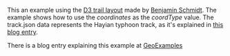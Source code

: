 This an example using the [D3 trail layout](https://github.com/bmschmidt/D3-trail) made by [Benjamin Schmidt](https://github.com/bmschmidt).
The example shows how to use the *coordinates* as the *coordType* value.
The track.json data represents the Hayian typhoon track, as it's explained in [this blog entry](http://geoexamples.blogspot.com/2013/12/d3-map-styling-tutorial-i-preparing-data.html).

There is a blog entry explaining this example at [GeoExamples](http://geoexamples.blogspot.com/2014/07/using-d3-trail-layout-to-draw-hayian.html)